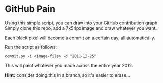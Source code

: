 # GitHub Pain

Using this simple script, you can draw into your GitHub contribution graph. Simply clone this repo, add a 7x54px image and draw whatever you want.

Each black pixel will become a commit on a certain day, all automatically.

Run the script as follows:
```
commit.py -i <image-file> -d "2011-12-25"
```

This will paint whatever you made across the entire year 2012.

**Hint:** consider doing this in a branch, so it's easier to erase...
